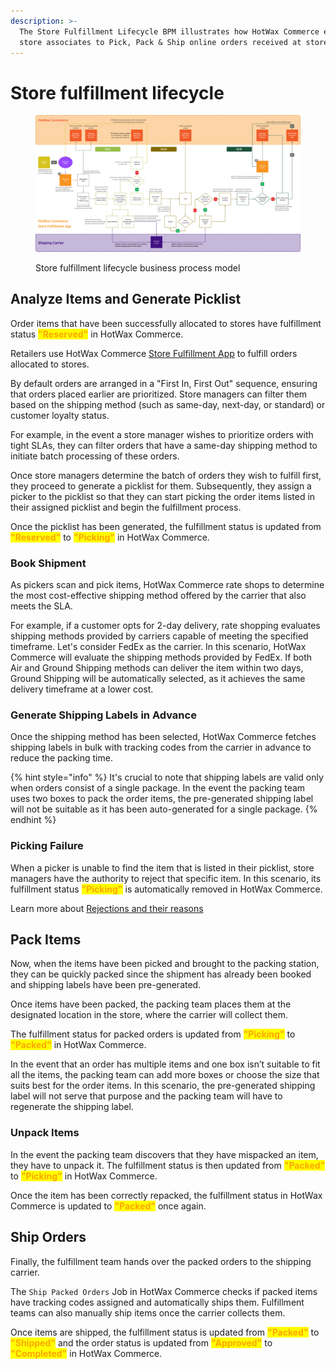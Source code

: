 ```yaml
---
description: >-
  The Store Fulfillment Lifecycle BPM illustrates how HotWax Commerce enables
  store associates to Pick, Pack & Ship online orders received at stores.
---
```


# Store fulfillment lifecycle

<figure><img src="../.gitbook/assets/store fulfillment bpm.png" alt=""><figcaption><p>Store fulfillment lifecycle business process model</p></figcaption></figure>

## Analyze Items and Generate Picklist

Order items that have been successfully allocated to stores have fulfillment status <mark style="color:orange;">**"Reserved"**</mark> in HotWax Commerce.

Retailers use HotWax Commerce [Store Fulfillment App](../orders/fulfillment/) to fulfill orders allocated to stores.&#x20;

By default orders are arranged in a "First In, First Out" sequence, ensuring that orders placed earlier are prioritized. Store managers can filter them based on the shipping method (such as same-day, next-day, or standard) or customer loyalty status.

For example, in the event a store manager wishes to prioritize orders with tight SLAs, they can filter orders that have a same-day shipping method to initiate batch processing of these orders.

Once store managers determine the batch of orders they wish to fulfill first, they proceed to generate a picklist for them. Subsequently, they assign a picker to the picklist so that they can start picking the order items listed in their assigned picklist and begin the fulfillment process.

Once the picklist has been generated, the fulfillment status is updated from <mark style="color:orange;">**"Reserved"**</mark> to <mark style="color:orange;">**"Picking"**</mark> in HotWax Commerce.

### Book Shipment

As pickers scan and pick items, HotWax Commerce rate shops to determine the most cost-effective shipping method offered by the carrier that also meets the SLA.

For example, if a customer opts for 2-day delivery, rate shopping evaluates shipping methods provided by carriers capable of meeting the specified timeframe. Let's consider FedEx as the carrier. In this scenario, HotWax Commerce will evaluate the shipping methods provided by FedEx. If both Air and Ground Shipping methods can deliver the item within two days, Ground Shipping will be automatically selected, as it achieves the same delivery timeframe at a lower cost.

### Generate Shipping Labels in Advance

Once the shipping method has been selected, HotWax Commerce fetches shipping labels in bulk with tracking codes from the carrier in advance to reduce the packing time.

{% hint style="info" %}
It's crucial to note that shipping labels are valid only when orders consist of a single package. In the event the packing team uses two boxes to pack the order items, the pre-generated shipping label will not be suitable as it has been auto-generated for a single package.
{% endhint %}

### Picking Failure

When a picker is unable to find the item that is listed in their picklist, store managers have the authority to reject that specific item. In this scenario, its fulfillment status <mark style="color:orange;">**"Picking"**</mark> is automatically removed in HotWax Commerce.

Learn more about [Rejections and their reasons](../fulfillment/rejection.md)

## Pack Items

Now, when the items have been picked and brought to the packing station, they can be quickly packed since the shipment has already been booked and shipping labels have been pre-generated.

Once items have been packed, the packing team places them at the designated location in the store, where the carrier will collect them.

The fulfillment status for packed orders is updated from <mark style="color:orange;">**"Picking"**</mark> to <mark style="color:orange;">**"Packed"**</mark> in HotWax Commerce.

In the event that an order has multiple items and one box isn’t suitable to fit all the items, the packing team can add more boxes or choose the size that suits best for the order items. In this scenario, the pre-generated shipping label will not serve that purpose and the packing team will have to regenerate the shipping label.

### Unpack Items

In the event the packing team discovers that they have mispacked an item, they have to unpack it. The fulfillment status is then updated from <mark style="color:orange;">**"Packed"**</mark> to <mark style="color:orange;">**"Picking"**</mark> in HotWax Commerce.

Once the item has been correctly repacked, the fulfillment status in HotWax Commerce is updated to <mark style="color:orange;">**"Packed"**</mark> once again.

## Ship Orders

Finally, the fulfillment team hands over the packed orders to the shipping carrier.

The `Ship Packed Orders` Job in HotWax Commerce checks if packed items have tracking codes assigned and automatically ships them. Fulfillment teams can also manually ship items once the carrier collects them.

Once items are shipped, the fulfillment status is updated from <mark style="color:orange;">**"Packed"**</mark> to <mark style="color:orange;">**"Shipped"**</mark> and the order status is updated from <mark style="color:orange;">**"Approved"**</mark> to <mark style="color:orange;">**"Completed"**</mark> in HotWax Commerce.
